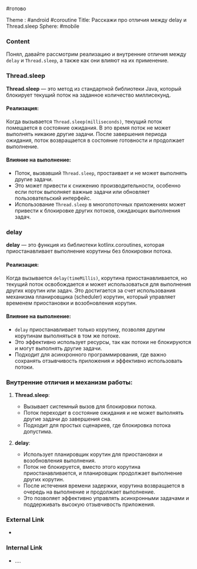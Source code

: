 #готово 

Theme : #android #coroutine 
Title: Расскажи про отличия между delay и Thread.sleep
Sphere: #mobile 

### Content

Понял, давайте рассмотрим реализацию и внутренние отличия между `delay` и `Thread.sleep`, а также как они влияют на их применение.

### Thread.sleep

**Thread.sleep** — это метод из стандартной библиотеки Java, который блокирует текущий поток на заданное количество миллисекунд.

#### Реализация:
Когда вызывается `Thread.sleep(milliseconds)`, текущий поток помещается в состояние ожидания. В это время поток не может выполнять никакие другие задачи. После завершения периода ожидания, поток возвращается в состояние готовности и продолжает выполнение.

#### Влияние на выполнение:
- Поток, вызвавший `Thread.sleep`, простаивает и не может выполнять другие задачи.
- Это может привести к снижению производительности, особенно если поток выполняет важные задачи или обновляет пользовательский интерфейс.
- Использование `Thread.sleep` в многопоточных приложениях может привести к блокировке других потоков, ожидающих выполнения задач.

### delay

**delay** — это функция из библиотеки kotlinx.coroutines, которая приостанавливает выполнение корутины без блокировки потока.

#### Реализация:
Когда вызывается `delay(timeMillis)`, корутина приостанавливается, но текущий поток освобождается и может использоваться для выполнения других корутин или задач. Это достигается за счет использования механизма планировщика (scheduler) корутин, который управляет временем приостановки и возобновления корутин.

#### Влияние на выполнение:
- `delay` приостанавливает только корутину, позволяя другим корутинам выполняться в том же потоке.
- Это эффективно использует ресурсы, так как потоки не блокируются и могут выполнять другие задачи.
- Подходит для асинхронного программирования, где важно сохранять отзывчивость приложения и эффективно использовать потоки.

### Внутренние отличия и механизм работы:

1. **Thread.sleep**:
   - Вызывает системный вызов для блокировки потока.
   - Поток переходит в состояние ожидания и не может выполнять другие задачи до завершения сна.
   - Подходит для простых сценариев, где блокировка потока допустима.

2. **delay**:
   - Использует планировщик корутин для приостановки и возобновления выполнения.
   - Поток не блокируется, вместо этого корутина приостанавливается, и планировщик продолжает выполнение других корутин.
   - После истечения времени задержки, корутина возвращается в очередь на выполнение и продолжает выполнение.
   - Это позволяет эффективно управлять асинхронными задачами и поддерживать высокую отзывчивость приложения.

### External Link

- 

### Internal Link

- ....
